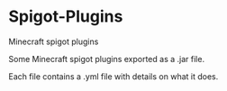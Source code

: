 # Spigot-Plugins
Minecraft spigot plugins

Some Minecraft spigot plugins exported as a .jar file.

Each file contains a .yml file with details on what it does.

